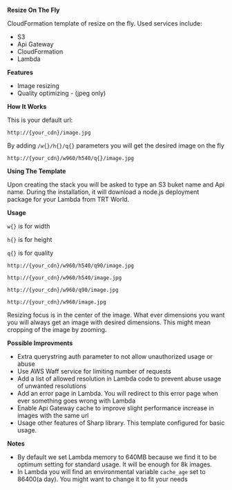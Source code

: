 **Resize On The Fly**


CloudFormation template of resize on the fly. Used services include:
- S3
- Api Gateway
- CloudFormation
- Lambda


**Features**

- Image resizing
- Quality optimizing - (jpeg only)

**How It Works**


This is your default url:

`http://{your_cdn}/image.jpg`

By adding `/w{}/h{}/q{}` parameters you will get the desired image on the fly

`http://{your_cdn}/w960/h540/q{}/image.jpg`

**Using The Template**

Upon creating the stack you will be asked to type an S3 buket name and Api name. During the installation, it will download a node.js deployment package for your Lambda from TRT World.

**Usage**

`w{}` is for width

`h{}` is for height

`q{}` is for quality

`http://{your_cdn}/w960/h540/q90/image.jpg`

`http://{your_cdn}/w960/h540/image.jpg`

`http://{your_cdn}/w960/q90/image.jpg`

`http://{your_cdn}/w960/image.jpg`

Resizing focus is in the center of the image. What ever dimensions you want you will always get an image with desired dimensions. This might mean cropping of the image by zooming. 

**Possible Improvments**

- Extra querystring auth parameter to not allow unauthorized usage or abuse
- Use AWS Waff service for limiting number of requests
- Add a list of allowed resolution in Lambda code to prevent abuse usage of unwanted resolutions
- Add an error page in Lambda. You will redirect to this error page when ever something goes wrong with Lambda
- Enable Api Gateway cache to improve slight performance increase in images with the same url
- Usage other features of Sharp library. This template configured for basic usage.

**Notes**

- By default we set Lambda memory to 640MB because we find it to be optimum setting for standard usage. It will be enough for 8k images.
- In Lambda you will find an environmental variable `cache_age` set to 86400(a day). You might want to change it to fit your needs